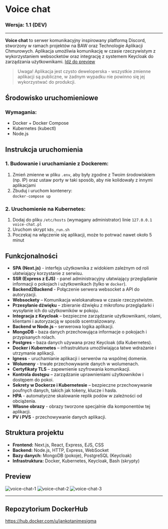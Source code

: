 # Voice chat
### Wersja: 1.1 (DEV)

---

**Voice chat** to serwer komunikacyjny inspirowany platformą Discord, stworzony w ramach projektów na BAW oraz Technologie Aplikacji Chmurowych. Aplikacja umożliwia komunikację w czasie rzeczywistym z wykorzystaniem websocketów oraz integrację z systemem Keycloak do zarządzania użytkownikami. [Idź do preview](#preview)

> Uwaga! Aplikacja jest czysto deweloperska - wszystkie 
> zmienne aplikacji są publiczne, w żadnym wypadku nie 
> powinno się jej wykorzystwać do produkcji.

## Środowisko uruchomieniowe

### Wymagania:
- Docker + Docker Compose
- Kubernetes (kubectl)
- Node.js

## Instrukcja uruchomienia

### 1. Budowanie i uruchamianie z Dockerem:
1. Zmień zmienne w pliku `.env`, aby były zgodne z Twoim środowiskiem (np. IP) oraz ustaw porty w taki sposób, aby nie kolidowały z innymi aplikacjami
2. Zbuduj i uruchom kontenery:  
   `docker-compose up`

### 2. Uruchomienie na Kubernetes:
1. Dodaj do pliku `/etc/hosts` (wymagany administrator) linie `127.0.0.1 voice-chat.pl`
2. Uruchom skrypt `k8s_run.sh`
3. Poczekaj na włączenie się aplikacji, może to potrwać nawet około 5 minut

## Funkcjonalności

- **SPA (Next.js)** - interfejs użytkownika z widokiem zależnym od roli ułatwiający korzystanie z serwisu.
- **SSR (Express z EJS)** - panel administracyjny ułatwiający przeglądanie informacji o pokojach i użytkownikach (tylko w `docker`).
- **Backend2Backend** - Połączenie serwera websocket a API do autoryzacji.
- **Websockety** – Komunikacja wielokanałowa w czasie rzeczystwistm.
- **Przesyłanie dźwięku** – zbieranie dźwięku z mikrofonu przeglądarki i wysyłanie ich do użytkowników w pokoju.
- **Integracja z Keycloak** – bezpieczne zarządzanie użytkownikami, rolami, klientami i autoryzacją w sposób scentralizowany.
- **Backend w Node.js** – serwerowa logika aplikacji.
- **MongoDB** – baza danych przechowująca informacje o pokojach i przypisanych rolach.
- **Postgres** – baza danych używana przez Keycloak (dla Kubernetes).
- **Docker i Kubernetes** – infrastruktura umożliwiająca łatwe wdrażanie i utrzymanie aplikacji.
- **Igness** - uruchamianie aplikacji i serwerów na wspólnej domenie.
- **Wolumeny** - trwałe przechowywanie danych w wolumenach.
- **Certyfikaty TLS** – zapewnienie szyfrowania komunikacji.
- **Kontrola dostępu** – zarządzanie uprawnieniami użytkowników i dostępem do pokoi.
- **Sekrety w Dockerze i Kubernetesie** – bezpieczne przechowywanie poufnych danych, takich jak tokeny, klucze i hasła.
- **HPA** - automatyczne skalowanie replik podów w zależności od obciążenia.
- **Własne obrazy** - obrazy tworzone specjalnie dla komponentów tej aplikacji.
- **PV i PVS** - przechowywanie danych aplikacji.

## Struktura projektu

- **Frontend:** Next.js, React, Express, EJS, CSS
- **Backend:** Node.js, HTTP, Express, WebSocket
- **Bazy danych:** MongoDB (pokoje), PostgreSQL (Keycloak)
- **Infrastruktura:** Docker, Kubernetes, Keycloak, Bash (skrypty)

## Preview

![voice-chat-1](https://github.com/user-attachments/assets/83df22d9-c429-4ac1-acb0-8b7ff36be5c6)
![voice-chat-2](https://github.com/user-attachments/assets/76919016-85c0-4be0-848b-2943fcd94cf4)
![voice-chat-3](https://github.com/user-attachments/assets/4c60beb9-4ba0-41ec-b0c2-3eff88e390c9)

---

## Repozytorium DockerHub 
https://hub.docker.com/u/jankotanimesigma
